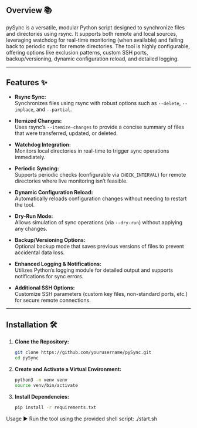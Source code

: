 ## Overview 📚

pySync is a versatile, modular Python script designed to synchronize files and directories using rsync. It supports both remote and local sources, leveraging watchdog for real-time monitoring (when available) and falling back to periodic sync for remote directories. The tool is highly configurable, offering options like exclusion patterns, custom SSH ports, backup/versioning, dynamic configuration reload, and detailed logging.

---

## Features ✨

- **Rsync Sync:**  
  Synchronizes files using rsync with robust options such as `--delete`, `--inplace`, and `--partial`.

- **Itemized Changes:**  
  Uses rsync’s `--itemize-changes` to provide a concise summary of files that were transferred, updated, or deleted.

- **Watchdog Integration:**  
  Monitors local directories in real-time to trigger sync operations immediately.

- **Periodic Syncing:**  
  Supports periodic checks (configurable via `CHECK_INTERVAL`) for remote directories where live monitoring isn’t feasible.

- **Dynamic Configuration Reload:**  
  Automatically reloads configuration changes without needing to restart the tool.

- **Dry-Run Mode:**  
  Allows simulation of sync operations (via `--dry-run`) without applying any changes.

- **Backup/Versioning Options:**  
  Optional backup mode that saves previous versions of files to prevent accidental data loss.

- **Enhanced Logging & Notifications:**  
  Utilizes Python’s logging module for detailed output and supports notifications for sync errors.

- **Additional SSH Options:**  
  Customize SSH parameters (custom key files, non-standard ports, etc.) for secure remote connections.

---

## Installation 🛠

1. **Clone the Repository:**

    ```bash
    git clone https://github.com/yourusername/pySync.git
    cd pySync
    ```

2. **Create and Activate a Virtual Environment:**

    ```bash
    python3 -m venv venv
    source venv/bin/activate
    ```

3. **Install Dependencies:**

    ```bash
    pip install -r requirements.txt
    ```

Usage ▶️
Run the tool using the provided shell script:
./start.sh
